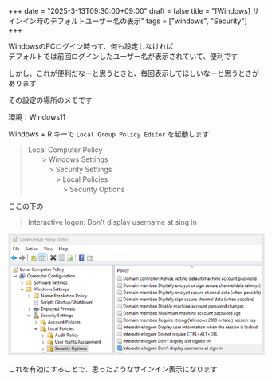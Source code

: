 +++
date = "2025-3-13T09:30:00+09:00"
draft = false
title = "[Windows] サインイン時のデフォルトユーザー名の表示"
tags = ["windows", "Security"]
+++

WindowsのPCログイン時って、何も設定しなければ  
デフォルトでは前回ログインしたユーザー名が表示されていて、便利です

しかし、これが便利だなーと思うときと、毎回表示してほしいなーと思うときがあります

その設定の場所のメモです

環境：Windows11

Windows + R キーで `Local Group Policy Editor` を起動します

> Local Computer Policy  
　　> Windows Settings  
　　　> Security Settings  
　　　　> Local Policies  
　　　　　> Security Options  

ここの下の

> Interactive logon: Don't display username at sing in

<img src="/pic/How-to-display-username-at-sing-in_00.png" style="border:solid 5px #e6e6e6"/> 

これを有効にすることで、思ったようなサインイン表示になります